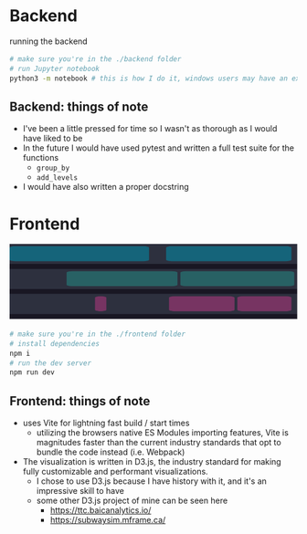 # Backend
running the backend
```bash
# make sure you're in the ./backend folder
# run Jupyter notebook
python3 -m notebook # this is how I do it, windows users may have an exe to run
```
## Backend: things of note
- I've been a little pressed for time so I wasn't as thorough as I would have liked to be
- In the future I would have used pytest and written a full test suite for the functions
    - `group_by`
    - `add_levels`
- I would have also written a proper docstring


# Frontend
![surgical-software-frontend-demo.png](<./surgical-software-frontend-demo.png>)

```bash
# make sure you're in the ./frontend folder
# install dependencies 
npm i
# run the dev server
npm run dev
```

## Frontend: things of note
- uses Vite for lightning fast build / start times
    - utilizing the browsers native ES Modules importing features, Vite is magnitudes faster than the current industry standards that opt to bundle the code instead (i.e. Webpack)
- The visualization is written in D3.js, the industry standard for making fully customizable and performant visualizations.
    - I chose to use D3.js because I have history with it, and it's an impressive skill to have
    - some other D3.js project of mine can be seen here
        - https://ttc.baicanalytics.io/
        - https://subwaysim.mframe.ca/